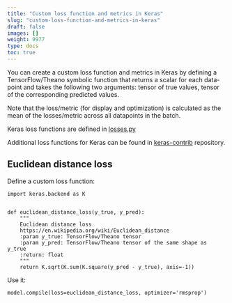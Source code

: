 ```yaml
---
title: "Custom loss function and metrics in Keras"
slug: "custom-loss-function-and-metrics-in-keras"
draft: false
images: []
weight: 9977
type: docs
toc: true
---
```


You can create a custom loss function and metrics in Keras by defining a TensorFlow/Theano symbolic function that returns a scalar for each data-point and takes the following two arguments: tensor of true values, tensor of the corresponding predicted values.

Note that the loss/metric (for display and optimization) is calculated as the mean of the losses/metric across all datapoints in the batch.

Keras loss functions are defined in [losses.py](https://github.com/fchollet/keras/blob/master/keras/losses.py)

Additional loss functions for Keras can be found in [keras-contrib](https://github.com/farizrahman4u/keras-contrib) repository. 



## Euclidean distance loss
<!-- language-all: lang-python -->
Define a custom loss function:

    import keras.backend as K


    def euclidean_distance_loss(y_true, y_pred):
        """
        Euclidean distance loss
        https://en.wikipedia.org/wiki/Euclidean_distance
        :param y_true: TensorFlow/Theano tensor
        :param y_pred: TensorFlow/Theano tensor of the same shape as y_true
        :return: float
        """
        return K.sqrt(K.sum(K.square(y_pred - y_true), axis=-1))

Use it:

    model.compile(loss=euclidean_distance_loss, optimizer='rmsprop')

